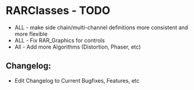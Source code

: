 # **RARClasses** - TODO 

* ALL - make side chain/multi-channel definitions more consistent and more flexible
* ALL - Fix RAR_Graphics for controls
* All - Add more Algorithms (Distortion, Phaser, etc)

## Changelog:

- Edit Changelog to Current Bugfixes, Features, etc
